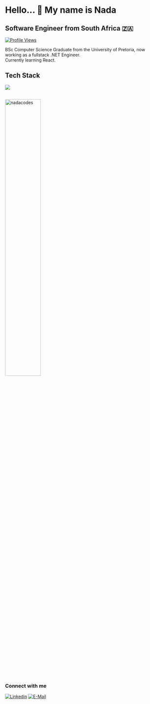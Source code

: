 
# Hello... 👋 My name is <b>Nada</b> <br>
## Software Engineer from South Africa 🇿🇦
[![Profile Views](https://komarev.com/ghpvc/?username=nadachra&logo=GitHub&label=github%20visits&color=blueviolet&logoColor=white&style=flat-square)](https://github.com/nadachra)


BSc Computer Science Graduate from the University of Pretoria, now working as a fullstack .NET Engineer. <br>
Currently learning React.<br>

## Tech Stack
  <a href="https://skillicons.dev">
    <img src="https://skillicons.dev/icons?i=cs,cpp,dotnet,postgresql,mysql,visualstudio,webstorm,javascript,react,jquery,html,css,jenkins,azure,github" />
  </a>


    
&nbsp; <br> <img src="https://github-readme-stats.vercel.app/api?username=nadacodes&theme=midnight-purple&show_icons=true&locale=en"  alt="nadacodes" width="48%" /> 
   

  
    
### Connect with me
  [![Linkedin](https://img.shields.io/badge/linked-in-369?style=flat-square&logo=linkedin&logoColor=white&color=blue)](https://za.linkedin.com/in/nada-chraf)
  [![E-Mail](https://img.shields.io/badge/email-reveal-2a8?style=flat-square&logo=gmail&logoColor=white&color=blueviolet)](mailto:chrafnadax@gmail.com)
